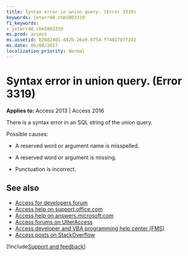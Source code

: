 ```yaml
---
title: Syntax error in union query. (Error 3319)
keywords: jeterr40.chm5003319
f1_keywords:
- jeterr40.chm5003319
ms.prod: access
ms.assetid: b2682401-d42b-26a9-9754-f7482787f241
ms.date: 06/08/2017
localization_priority: Normal
---
```



# Syntax error in union query. (Error 3319)

  

**Applies to:** Access 2013 | Access 2016

There is a syntax error in an SQL string of the union query.

Possible causes:


- A reserved word or argument name is misspelled.
    
- A reserved word or argument is missing.
    
- Punctuation is incorrect.
    

## See also

- [Access for developers forum](https://social.msdn.microsoft.com/Forums/office/home?forum=accessdev)
- [Access help on support.office.com](https://support.office.com/search/results?query=Access)
- [Access help on answers.microsoft.com](https://answers.microsoft.com/)
- [Access forums on UtterAccess](https://www.utteraccess.com/forum/index.php?act=idx)
- [Access developer and VBA programming help center (FMS)](https://www.fmsinc.com/MicrosoftAccess/developer/)
- [Access posts on StackOverflow](https://stackoverflow.com/questions/tagged/ms-access)

[!include[Support and feedback](~/includes/feedback-boilerplate.md)]